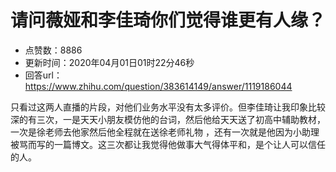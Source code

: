 # 请问薇娅和李佳琦你们觉得谁更有人缘？
- 点赞数：8886
- 更新时间：2020年04月01日01时22分46秒
- 回答url：https://www.zhihu.com/question/383614149/answer/1119186044
<body>
 <p data-pid="Up4sbXwJ">只看过这两人直播的片段，对他们业务水平没有太多评价。但李佳琦让我印象比较深的有三次，一是天天小朋友模仿他的台词，然后他给天天送了初高中辅助教材，一次是徐老师去他家然后他全程就在送徐老师礼物 ，还有一次就是他因为小助理被骂而写的一篇博文。这三次都让我觉得他做事大气得体平和，是个让人可以信任的人。</p>
</body>